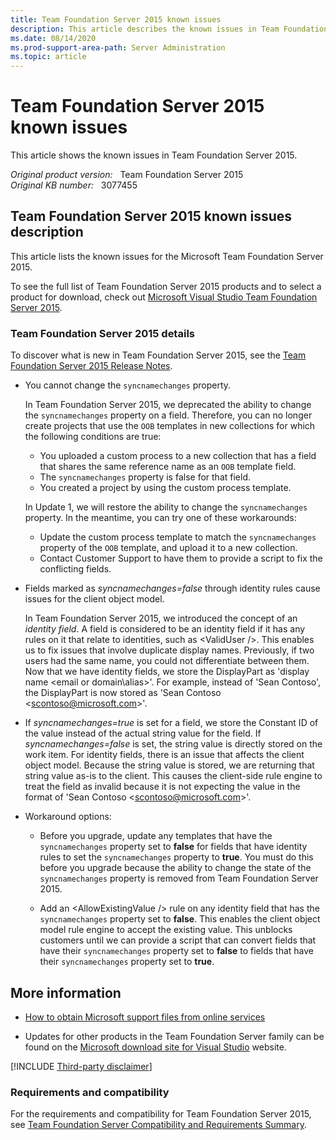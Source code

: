 ```yaml
---
title: Team Foundation Server 2015 known issues
description: This article describes the known issues in Team Foundation Server 2015.
ms.date: 08/14/2020
ms.prod-support-area-path: Server Administration
ms.topic: article
---
```

# Team Foundation Server 2015 known issues

This article shows the known issues in Team Foundation Server 2015.

_Original product version:_ &nbsp; Team Foundation Server 2015  
_Original KB number:_ &nbsp; 3077455

## Team Foundation Server 2015 known issues description

This article lists the known issues for the Microsoft Team Foundation Server 2015.

To see the full list of Team Foundation Server 2015 products and to select a product for download, check out [Microsoft Visual Studio Team Foundation Server 2015](https://www.microsoft.com/download/details.aspx?id=48260).

### Team Foundation Server 2015 details

To discover what is new in Team Foundation Server 2015, see the [Team Foundation Server 2015 Release Notes](/visualstudio/releasenotes/tfs2015-rtm-vs).

- You cannot change the `syncnamechanges` property.

    In Team Foundation Server 2015, we deprecated the ability to change the `syncnamechanges` property on a field. Therefore, you can no longer create projects that use the `OOB` templates in new collections for which the following conditions are true:

  - You uploaded a custom process to a new collection that has a field that shares the same reference name as an `OOB` template field.
  - The `syncnamechanges` property is false for that field.
  - You created a project by using the custom process template.

  In Update 1, we will restore the ability to change the `syncnamechanges` property. In the meantime, you can try one of these workarounds:

  - Update the custom process template to match the `syncnamechanges` property of the `OOB` template, and upload it to a new collection.
  - Contact Customer Support to have them to provide a script to fix the conflicting fields.

- Fields marked as *syncnamechanges=false* through identity rules cause issues for the client object model.

    In Team Foundation Server 2015, we introduced the concept of an *identity field*. A field is considered to be an identity field if it has any rules on it that relate to identities, such as \<ValidUser />. This enables us to fix issues that involve duplicate display names. Previously, if two users had the same name, you could not differentiate between them. Now that we have identity fields, we store the DisplayPart as 'display name \<email or domain\alias>'. For example, instead of 'Sean Contoso', the DisplayPart is now stored as 'Sean Contoso \<scontoso@microsoft.com>'.

- If *syncnamechanges=true* is set for a field, we store the Constant ID of the value instead of the actual string value for the field. If *syncnamechanges=false* is set, the string value is directly stored on the work item. For identity fields, there is an issue that affects the client object model. Because the string value is stored, we are returning that string value as-is to the client. This causes the client-side rule engine to treat the field as invalid because it is not expecting the value in the format of 'Sean Contoso \<scontoso@microsoft.com>'.

- Workaround options:

  - Before you upgrade, update any templates that have the `syncnamechanges` property set to **false** for fields that have identity rules to set the `syncnamechanges` property to **true**. You must do this before you upgrade because the ability to change the state of the `syncnamechanges` property is removed from Team Foundation Server 2015.

  - Add an \<AllowExistingValue /> rule on any identity field that has the `syncnamechanges` property set to **false**. This enables the client object model rule engine to accept the existing value. This unblocks customers until we can provide a script that can convert fields that have their `syncnamechanges` property set to **false** to fields that have their `syncnamechanges` property set to **true**.  

## More information

- [How to obtain Microsoft support files from online services](https://support.microsoft.com/help/119591)

- Updates for other products in the Team Foundation Server family can be found on the [Microsoft download site for Visual Studio](https://visualstudio.microsoft.com/downloads/) website.

[!INCLUDE [Third-party disclaimer](../../includes/third-party-disclaimer.md)]

### Requirements and compatibility

For the requirements and compatibility for Team Foundation Server 2015, see [Team Foundation Server Compatibility and Requirements Summary](https://mikefourie.files.wordpress.com/2015/08/tfs2015compat.pdf).
